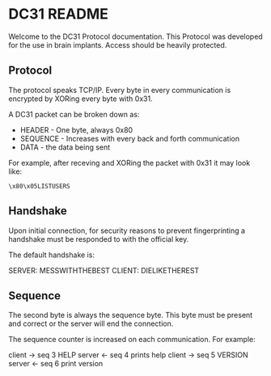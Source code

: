 DC31 README
===========

Welcome to the DC31 Protocol documentation. This Protocol was developed
for the use in brain implants. Access should be heavily protected. 

Protocol
--------

The protocol speaks TCP/IP. Every byte in every communication is encrypted by
XORing every byte with 0x31.

A DC31 packet can be broken down as:

- HEADER - One byte, always 0x80
- SEQUENCE - Increases with every back and forth communication 
- DATA - the data being sent

For example, after receving and XORing the packet with 0x31 it may look like:

```
\x80\x05LISTUSERS
```

Handshake
---------

Upon initial connection, for security reasons to prevent fingerprinting
a handshake must be responded to with the official key. 

The default handshake is: 

SERVER: MESSWITHTHEBEST
CLIENT: DIELIKETHEREST

Sequence
--------

The second byte is always the sequence byte. This byte must be present and 
correct or the server will end the connection. 

The sequence counter is increased on each communication. For example:


client -> seq 3 HELP
server <- seq 4 prints help
client -> seq 5 VERSION
server <- seq 6 print version
